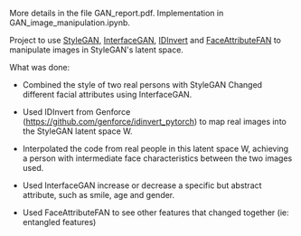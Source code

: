 More details in the file GAN_report.pdf. Implementation in GAN_image_manipulation.ipynb.

Project to use [StyleGAN](https://github.com/NVlabs/stylegan), [InterfaceGAN](https://github.com/genforce/interfacegan), [IDInvert](https://github.com/genforce/idinvert_pytorch) and [FaceAttributeFAN](https://github.com/TencentYoutuResearch/FaceAttribute-FAN) to manipulate images in StyleGAN's latent space.

What was done:

- Combined the style of two real persons with StyleGAN Changed different facial attributes using InterfaceGAN.

- Used IDInvert from Genforce (https://github.com/genforce/idinvert_pytorch) to map real images into the StyleGAN latent space W. 

- Interpolated the code from real people in this latent space W, achieving a person with intermediate face characteristics between the two images used.

- Used InterfaceGAN increase or decrease a specific but abstract attribute, such as smile, age and gender.

- Used FaceAttributeFAN to see other features that changed together (ie: entangled features)